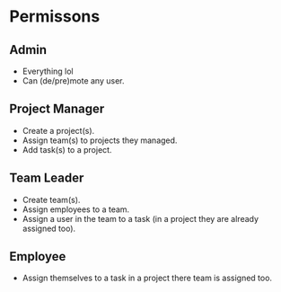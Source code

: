 # Permissons

## Admin

- Everything lol
- Can (de/pre)mote any user.

## Project Manager

- Create a project(s).
- Assign team(s) to projects they managed.
- Add task(s) to a project.

## Team Leader

- Create team(s).
- Assign employees to a team.
- Assign a user in the team to a task (in a project they are already assigned too).

## Employee

- Assign themselves to a task in a project there team is assigned too.
